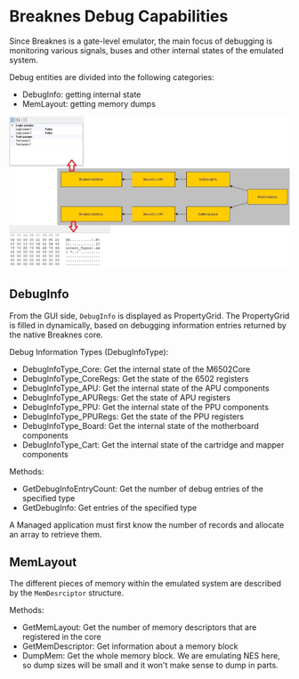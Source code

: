# Breaknes Debug Capabilities

Since Breaknes is a gate-level emulator, the main focus of debugging is monitoring various signals, buses and other internal states of the emulated system.

Debug entities are divided into the following categories:
- DebugInfo: getting internal state
- MemLayout: getting memory dumps

![debug](/UserManual/imgstore/debug.jpg)

## DebugInfo

From the GUI side, `DebugInfo` is displayed as PropertyGrid. The PropertyGrid is filled in dynamically, based on debugging information entries returned by the native Breaknes core.

Debug Information Types (DebugInfoType):
- DebugInfoType_Core: Get the internal state of the M6502Core
- DebugInfoType_CoreRegs: Get the state of the 6502 registers
- DebugInfoType_APU: Get the internal state of the APU components
- DebugInfoType_APURegs: Get the state of APU registers
- DebugInfoType_PPU: Get the internal state of the PPU components
- DebugInfoType_PPURegs: Get the state of the PPU registers
- DebugInfoType_Board: Get the internal state of the motherboard components
- DebugInfoType_Cart: Get the internal state of the cartridge and mapper components

Methods:

- GetDebugInfoEntryCount: Get the number of debug entries of the specified type
- GetDebugInfo: Get entries of the specified type

A Managed application must first know the number of records and allocate an array to retrieve them.

## MemLayout

The different pieces of memory within the emulated system are described by the `MemDesrciptor` structure.

Methods:

- GetMemLayout: Get the number of memory descriptors that are registered in the core
- GetMemDescriptor: Get information about a memory block
- DumpMem: Get the whole memory block. We are emulating NES here, so dump sizes will be small and it won't make sense to dump in parts.
